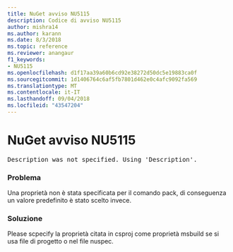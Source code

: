 ```yaml
---
title: NuGet avviso NU5115
description: Codice di avviso NU5115
author: mishra14
ms.author: karann
ms.date: 8/3/2018
ms.topic: reference
ms.reviewer: anangaur
f1_keywords:
- NU5115
ms.openlocfilehash: d1f17aa39a60b6cd92e38272d50dc5e19883ca0f
ms.sourcegitcommit: 1d1406764c6af5fb7801d462e0c4afc9092fa569
ms.translationtype: MT
ms.contentlocale: it-IT
ms.lasthandoff: 09/04/2018
ms.locfileid: "43547204"
---
```

# <a name="nuget-warning-nu5115"></a>NuGet avviso NU5115
<pre>Description was not specified. Using 'Description'.</pre>

### <a name="issue"></a>Problema

Una proprietà non è stata specificata per il comando pack, di conseguenza un valore predefinito è stato scelto invece.


### <a name="solution"></a>Soluzione

Please scpecify la proprietà citata in csproj come proprietà msbuild se si usa file di progetto o nel file nuspec.

